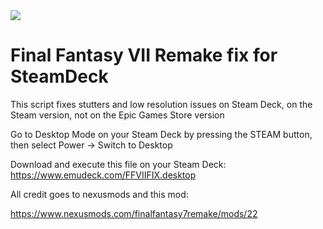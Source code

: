 <img src="https://cdn1.epicgames.com/offer/6f43ab8025ad42d18510aa91e9eb688b/EGS_FINALFANTASYVIIREMAKEINTERGRADE_SquareEnix_S1_2560x1440-85f829541a833442eaace75d02e0f07d">

# Final Fantasy VII Remake fix for SteamDeck

This script fixes stutters and low resolution issues on Steam Deck, on the Steam version, not on the Epic Games Store version

Go to Desktop Mode on your Steam Deck by pressing the STEAM button, then select Power -> Switch to Desktop

Download and execute this file on your Steam Deck: https://www.emudeck.com/FFVIIFIX.desktop

All credit goes to nexusmods and this mod:

https://www.nexusmods.com/finalfantasy7remake/mods/22
